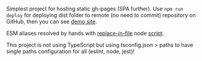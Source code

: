 Simplest project for hosting static gh-pages (SPA further).
Use `npm run deploy` for deploying dist folder to remote (no need to commit) repository on GitHub,
then you can see [demo site](https://vit-1.github.io/dist-gh-pages/).

ESM aliases resolved by hands with [replace-in-file](https://github.com/adamreisnz/replace-in-file) node [script](https://github.com/viT-1/dist-gh-pages/blob/dce502b314fb81b4bf086af6b64fe983ff6cdde9/package.json#L21).

This project is not using TypeScript but using tsconfig.json > paths
to have single paths configuration for all (eslint, node, jest)!